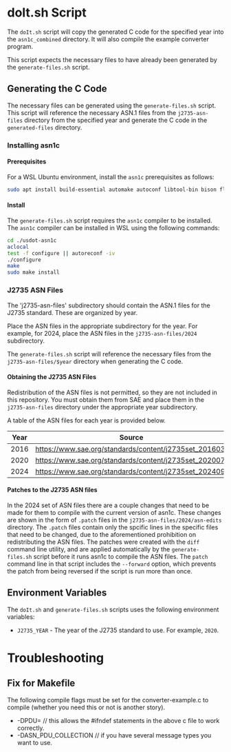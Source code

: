 # doIt.sh Script
The `doIt.sh` script will copy the generated C code for the specified year into the `asn1c_combined` directory. It will also compile the example converter program.

This script expects the necessary files to have already been generated by the `generate-files.sh` script.

## Generating the C Code
The necessary files can be generated using the `generate-files.sh` script. This script will reference the necessary ASN.1 files from the `j2735-asn-files` directory from the specified year and generate the C code in the `generated-files` directory.

### Installing asn1c

#### Prerequisites 
For a WSL Ubuntu environment, install the `asn1c` prerequisites as follows:

```bash
sudo apt install build-essential automake autoconf libtool-bin bison flex
```

#### Install
The `generate-files.sh` script requires the `asn1c` compiler to be installed. The `asn1c` compiler can be installed in WSL using the following commands:

```bash
cd ./usdot-asn1c
aclocal
test -f configure || autoreconf -iv
./configure
make
sudo make install
```

### J2735 ASN Files
The 'j2735-asn-files' subdirectory should contain the ASN.1 files for the J2735 standard. These are organized by year.

Place the ASN files in the appropriate subdirectory for the year.  For example, for 2024, place the ASN files in the `j2735-asn-files/2024` subdirectory.

The `generate-files.sh` script will reference the necessary files from the `j2735-asn-files/$year` directory when generating the C code.

#### Obtaining the J2735 ASN Files
Redistribution of the ASN files is not permitted, so they are not included in this repository. You must obtain them from SAE and place them in the `j2735-asn-files` directory under the appropriate year subdirectory.

A table of the ASN files for each year is provided below.

| Year | Source |
| ---- | ----------- |
| 2016 | https://www.sae.org/standards/content/j2735set_201603/ |
| 2020 | https://www.sae.org/standards/content/j2735set_202007/ |
| 2024 | https://www.sae.org/standards/content/j2735set_202409/ |

#### Patches to the J2735 ASN files

In the 2024 set of ASN files there are a couple changes that need to be made for them to compile with the current version of asn1c.  These changes are shown in the form of `.patch` files in the `j2735-asn-files/2024/asn-edits` directory.  The `.patch` files contain only the spcific lines in the specific files that need to be changed, due to the aforementioned prohibition on redistributing the ASN files.  The patches were created with the `diff` command line utility, and are applied automatically by the `generate-files.sh` script before it runs asn1c to compile the ASN files.  The `patch` command line in that script includes the `--forward` option, which prevents the patch from being reversed if the script is run more than once.

## Environment Variables
The `doIt.sh` and `generate-files.sh` scripts uses the following environment variables:
- `J2735_YEAR` - The year of the J2735 standard to use. For example, `2020`.

# Troubleshooting
## Fix for Makefile

The following compile flags must be set for the converter-example.c to compile (whether you need this or not is another story).

- -DPDU=<something>     // this allows the #ifndef statements in the above c file to work correctly.
- -DASN_PDU_COLLECTION  // if you have several message types you want to use.
